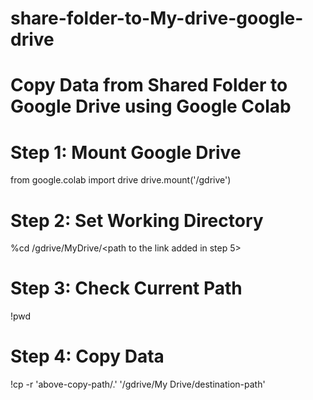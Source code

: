 # share-folder-to-My-drive-google-drive
# Copy Data from Shared Folder to Google Drive using Google Colab

# Step 1: Mount Google Drive
from google.colab import drive
drive.mount('/gdrive')

# Step 2: Set Working Directory
%cd /gdrive/MyDrive/<path to the link added in step 5>

# Step 3: Check Current Path
!pwd

# Step 4: Copy Data
!cp -r 'above-copy-path/.' '/gdrive/My Drive/destination-path'
